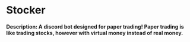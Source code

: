 # Stocker
#### Description: A discord bot designed for paper trading! Paper trading is like trading stocks, however with virtual money instead of real money. 
